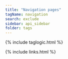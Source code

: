 ```yaml
---
title: "Navigation pages"
tagName: navigation
search: exclude
sidebar: api_sidebar
folder: tags
---
```

{% include taglogic.html %}

{% include links.html %}
